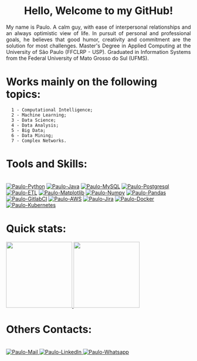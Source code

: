 <h1 align="center">Hello, Welcome to my GitHub!</h1>

<p align="justify">My name is Paulo. A calm guy, with ease of interpersonal relationships and an always optimistic view of life. In pursuit of personal and professional goals, he believes that good humor, creativity and commitment are the solution for most challenges. Master's Degree in Applied Computing at the University of São Paulo (FFCLRP - USP). Graduated in Information Systems from the Federal University of Mato Grosso do Sul (UFMS).</p>

Works mainly on the following topics:
=================
<!--ts-->
      1 - Computational Intelligence;
      2 - Machine Learning;
      3 - Data Science;
      4 - Data Analysis;
      5 - Big Data;
      6 - Data Mining;
      7 - Complex Networks.
<!--te-->

Tools and Skills:
=================
<div dir="auto"><br>
      <a target="_blank" rel="noopener noreferrer" href="https://camo.githubusercontent.com/6cbecd63a9a8f83ee186885c446938820ffa8304942a284ee6e1e2acb2bfd822/68747470733a2f2f696d672e736869656c64732e696f2f62616467652f6a6176612d2532334544384230302e7376673f7374796c653d666f722d7468652d6261646765266c6f676f3d6a617661266c6f676f436f6c6f723d7768697465"><img alt="Paulo-Python" src="https://img.shields.io/badge/Python-3776AB?logo=python&logoColor=fff" style="max-width: 100%;"></a>
      <a target="_blank" rel="noopener noreferrer" href="https://camo.githubusercontent.com/6cbecd63a9a8f83ee186885c446938820ffa8304942a284ee6e1e2acb2bfd822/68747470733a2f2f696d672e736869656c64732e696f2f62616467652f6a6176612d2532334544384230302e7376673f7374796c653d666f722d7468652d6261646765266c6f676f3d6a617661266c6f676f436f6c6f723d7768697465"><img alt="Paulo-Java" src="https://img.shields.io/badge/Java-%23ED8B00.svg?logo=openjdk&logoColor=white" style="max-width: 100%;"></a>
      <a target="_blank" rel="noopener noreferrer" href="https://camo.githubusercontent.com/c56cbd26855c244a29d147a32aa62cf2359e5ad557ef0aad107259ff82d0d10e/68747470733a2f2f696d672e736869656c64732e696f2f62616467652f6d7973716c2d2532333030393544352e7376673f7374796c653d666f722d7468652d6261646765266c6f676f3d6d7973716c266c6f676f436f6c6f723d7768697465"><img alt="Paulo-MySQL" src="https://img.shields.io/badge/MySQL-4479A1?logo=mysql&logoColor=fff" style="max-width: 100%;"></a>
      <a target="_blank" rel="noopener noreferrer" href="https://camo.githubusercontent.com/c56cbd26855c244a29d147a32aa62cf2359e5ad557ef0aad107259ff82d0d10e/68747470733a2f2f696d672e736869656c64732e696f2f62616467652f6d7973716c2d2532333030393544352e7376673f7374796c653d666f722d7468652d6261646765266c6f676f3d6d7973716c266c6f676f436f6c6f723d7768697465"><img alt="Paulo-Postgresql" src="https://img.shields.io/badge/Postgres-%23316192.svg?logo=postgresql&logoColor=white" style="max-width: 100%;"></a>
      <a target="_blank" rel="noopener noreferrer" href="https://camo.githubusercontent.com/c56cbd26855c244a29d147a32aa62cf2359e5ad557ef0aad107259ff82d0d10e/68747470733a2f2f696d672e736869656c64732e696f2f62616467652f6d7973716c2d2532333030393544352e7376673f7374796c653d666f722d7468652d6261646765266c6f676f3d6d7973716c266c6f676f436f6c6f723d7768697465"><img alt="Paulo-ETL" src="https://custom-icon-badges.demolab.com/badge/ETL-9370DB?logo=etl-logo&logoColor=fff" style="max-width: 100%;"></a>
      <a target="_blank" rel="noopener noreferrer" href="https://camo.githubusercontent.com/c56cbd26855c244a29d147a32aa62cf2359e5ad557ef0aad107259ff82d0d10e/68747470733a2f2f696d672e736869656c64732e696f2f62616467652f6d7973716c2d2532333030393544352e7376673f7374796c653d666f722d7468652d6261646765266c6f676f3d6d7973716c266c6f676f436f6c6f723d7768697465"><img alt="Paulo-Matplotlib" src="https://custom-icon-badges.demolab.com/badge/Matplotlib-71D291?logo=matplotlib&logoColor=fff" style="max-width: 100%;"></a>
      <a target="_blank" rel="noopener noreferrer" href="https://camo.githubusercontent.com/c56cbd26855c244a29d147a32aa62cf2359e5ad557ef0aad107259ff82d0d10e/68747470733a2f2f696d672e736869656c64732e696f2f62616467652f6d7973716c2d2532333030393544352e7376673f7374796c653d666f722d7468652d6261646765266c6f676f3d6d7973716c266c6f676f436f6c6f723d7768697465"><img alt="Paulo-Numpy" src="https://img.shields.io/badge/NumPy-4DABCF?logo=numpy&logoColor=fff" style="max-width: 100%;"></a>
      <a target="_blank" rel="noopener noreferrer" href="https://camo.githubusercontent.com/c56cbd26855c244a29d147a32aa62cf2359e5ad557ef0aad107259ff82d0d10e/68747470733a2f2f696d672e736869656c64732e696f2f62616467652f6d7973716c2d2532333030393544352e7376673f7374796c653d666f722d7468652d6261646765266c6f676f3d6d7973716c266c6f676f436f6c6f723d7768697465"><img alt="Paulo-Pandas" src="https://img.shields.io/badge/Pandas-150458?logo=pandas&logoColor=fff" style="max-width: 100%;"></a>
      <a target="_blank" rel="noopener noreferrer" href="https://camo.githubusercontent.com/c56cbd26855c244a29d147a32aa62cf2359e5ad557ef0aad107259ff82d0d10e/68747470733a2f2f696d672e736869656c64732e696f2f62616467652f6d7973716c2d2532333030393544352e7376673f7374796c653d666f722d7468652d6261646765266c6f676f3d6d7973716c266c6f676f436f6c6f723d7768697465"><img alt="Paulo-GitlabCI" src="https://img.shields.io/badge/GitLab%20CI-FC6D26?logo=gitlab&logoColor=fff" style="max-width: 100%;"></a>
      <a target="_blank" rel="noopener noreferrer" href="https://camo.githubusercontent.com/c56cbd26855c244a29d147a32aa62cf2359e5ad557ef0aad107259ff82d0d10e/68747470733a2f2f696d672e736869656c64732e696f2f62616467652f6d7973716c2d2532333030393544352e7376673f7374796c653d666f722d7468652d6261646765266c6f676f3d6d7973716c266c6f676f436f6c6f723d7768697465"><img alt="Paulo-AWS" src="https://img.shields.io/badge/AWS-%23FF9900.svg?logo=amazon-web-services&logoColor=white" style="max-width: 100%;"></a>
      <a target="_blank" rel="noopener noreferrer" href="https://camo.githubusercontent.com/c56cbd26855c244a29d147a32aa62cf2359e5ad557ef0aad107259ff82d0d10e/68747470733a2f2f696d672e736869656c64732e696f2f62616467652f6d7973716c2d2532333030393544352e7376673f7374796c653d666f722d7468652d6261646765266c6f676f3d6d7973716c266c6f676f436f6c6f723d7768697465"><img alt="Paulo-Jira" src="https://img.shields.io/badge/Jira-0052CC?logo=jira&logoColor=fff" style="max-width: 100%;"></a>
      <a target="_blank" rel="noopener noreferrer" href="https://camo.githubusercontent.com/c56cbd26855c244a29d147a32aa62cf2359e5ad557ef0aad107259ff82d0d10e/68747470733a2f2f696d672e736869656c64732e696f2f62616467652f6d7973716c2d2532333030393544352e7376673f7374796c653d666f722d7468652d6261646765266c6f676f3d6d7973716c266c6f676f436f6c6f723d7768697465"><img alt="Paulo-Docker" src="https://img.shields.io/badge/Docker-2496ED?logo=docker&logoColor=fff" style="max-width: 100%;"></a>
      <a target="_blank" rel="noopener noreferrer" href="https://camo.githubusercontent.com/c56cbd26855c244a29d147a32aa62cf2359e5ad557ef0aad107259ff82d0d10e/68747470733a2f2f696d672e736869656c64732e696f2f62616467652f6d7973716c2d2532333030393544352e7376673f7374796c653d666f722d7468652d6261646765266c6f676f3d6d7973716c266c6f676f436f6c6f723d7768697465"><img alt="Paulo-Kubernetes" src="https://img.shields.io/badge/Kubernetes-326CE5?logo=kubernetes&logoColor=fff" style="max-width: 100%;"></a>
      <!-- <a target="_blank" rel="noopener noreferrer" href="https://camo.githubusercontent.com/c56cbd26855c244a29d147a32aa62cf2359e5ad557ef0aad107259ff82d0d10e/68747470733a2f2f696d672e736869656c64732e696f2f62616467652f6d7973716c2d2532333030393544352e7376673f7374796c653d666f722d7468652d6261646765266c6f676f3d6d7973716c266c6f676f436f6c6f723d7768697465"><img alt="Paulo-SqlServer" src="https://img.shields.io/badge/Microsoft_SQL_Server-CC2927?style=for-the-badge&logo=microsoft-sql-server&logoColor=white" style="max-width: 100%;"></a> -->
      <!--<a target="_blank" rel="noopener noreferrer" href="https://camo.githubusercontent.com/c56cbd26855c244a29d147a32aa62cf2359e5ad557ef0aad107259ff82d0d10e/68747470733a2f2f696d672e736869656c64732e696f2f62616467652f6d7973716c2d2532333030393544352e7376673f7374796c653d666f722d7468652d6261646765266c6f676f3d6d7973716c266c6f676f436f6c6f723d7768697465"><img alt="Paulo-MongoDB" src="https://img.shields.io/badge/MongoDB-4EA94B?style=for-the-badge&logo=mongodb&logoColor=white" style="max-width: 100%;"></a>-->
      <!--<a target="_blank" rel="noopener noreferrer" href="https://camo.githubusercontent.com/c56cbd26855c244a29d147a32aa62cf2359e5ad557ef0aad107259ff82d0d10e/68747470733a2f2f696d672e736869656c64732e696f2f62616467652f6d7973716c2d2532333030393544352e7376673f7374796c653d666f722d7468652d6261646765266c6f676f3d6d7973716c266c6f676f436f6c6f723d7768697465"><img alt="Paulo-Unity" src="https://img.shields.io/badge/Unity-100000?style=for-the-badge&logo=unity&logoColor=white" style="max-width: 100%;"></a>-->
      
</div>

Quick stats:
================
<div dir="auto">
      <a href="https://github.com/darkaiba">
            <img height="180em" src="https://github-readme-stats.vercel.app/api?username=darkaiba&amp;show_icons=true&amp;theme=dracula&amp;include_all_commits=true&amp;count_private=true&amp" style="max-width: 100%;">
            <img height="180em" src="https://github-readme-stats.vercel.app/api/top-langs/?username=darkaiba&amp;theme=dracula&amp" style="max-width: 100%;">
      </a>
</div>

Others Contacts:
=================
<div dir="auto"><a href="https://github.com/darkaiba"><br></a>
      <a href="mailto:ph.lima006@gmail.com">
            <img alt="Paulo-Mail" src="https://img.shields.io/badge/Gmail-D14836?style=for-the-badge&amp;logo=gmail&amp;logoColor=white" style="max-width: 100%;">
      </a>
      <a href="https://www.linkedin.com/in/paulo-henrique-lima-69a388184" rel="nofollow">
            <img alt="Paulo-LinkedIn" src="https://img.shields.io/badge/LinkedIn-0077B5?style=for-the-badge&amp;logo=linkedin&amp;logoColor=white" style="max-width: 100%;">
      </a>
      <a href="https://wa.me/5516997326146" rel="nofollow">
            <img alt="Paulo-Whatsapp" src="https://img.shields.io/badge/WhatsApp-25D366?style=for-the-badge&amp;logo=whatsapp&amp;logoColor=white" style="max-width: 100%;">
      </a>
</div>
